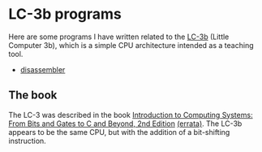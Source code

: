 # LC-3b programs
Here are some programs I have written related to the [LC-3b](https://en.wikipedia.org/wiki/LC-3) (Little Computer 3b), which is a simple CPU architecture intended as a teaching tool.

* [disassembler](./disassembler/)

## The book

The LC-3 was described in the book [Introduction to Computing Systems: From Bits and Gates to C and Beyond, 2nd Edition](https://www.amazon.com/Introduction-Computing-Systems-Gates-Beyond/dp/0072467509) [(errata)](http://highered.mheducation.com/sites/0072467509/information_center_view0/errata_page.html).  The LC-3b appears to be the same CPU, but with the addition of a bit-shifting instruction.
